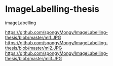 # ImageLabelling-thesis
imageLabelling



https://github.com/spongyMongy/ImageLabelling-thesis/blob/master/ml1.JPG
https://github.com/spongyMongy/ImageLabelling-thesis/blob/master/ml2.JPG
https://github.com/spongyMongy/ImageLabelling-thesis/blob/master/ml3.JPG
